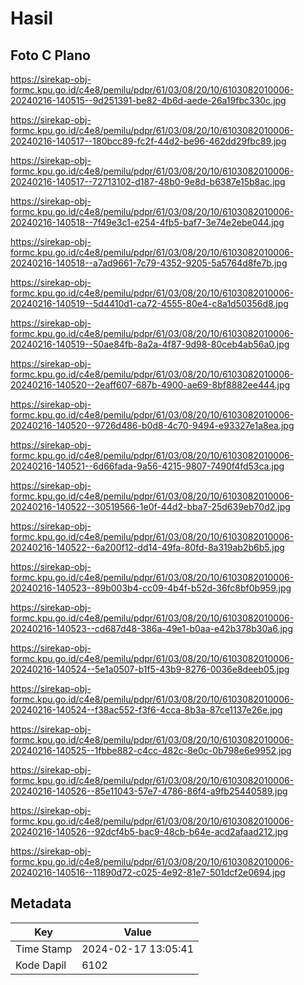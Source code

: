 # Hasil

## Foto C Plano

https://sirekap-obj-formc.kpu.go.id/c4e8/pemilu/pdpr/61/03/08/20/10/6103082010006-20240216-140515--9d251391-be82-4b6d-aede-26a19fbc330c.jpg

https://sirekap-obj-formc.kpu.go.id/c4e8/pemilu/pdpr/61/03/08/20/10/6103082010006-20240216-140517--180bcc89-fc2f-44d2-be96-462dd29fbc89.jpg

https://sirekap-obj-formc.kpu.go.id/c4e8/pemilu/pdpr/61/03/08/20/10/6103082010006-20240216-140517--72713102-d187-48b0-9e8d-b6387e15b8ac.jpg

https://sirekap-obj-formc.kpu.go.id/c4e8/pemilu/pdpr/61/03/08/20/10/6103082010006-20240216-140518--7f49e3c1-e254-4fb5-baf7-3e74e2ebe044.jpg

https://sirekap-obj-formc.kpu.go.id/c4e8/pemilu/pdpr/61/03/08/20/10/6103082010006-20240216-140518--a7ad9661-7c79-4352-9205-5a5764d8fe7b.jpg

https://sirekap-obj-formc.kpu.go.id/c4e8/pemilu/pdpr/61/03/08/20/10/6103082010006-20240216-140519--5d4410d1-ca72-4555-80e4-c8a1d50356d8.jpg

https://sirekap-obj-formc.kpu.go.id/c4e8/pemilu/pdpr/61/03/08/20/10/6103082010006-20240216-140519--50ae84fb-8a2a-4f87-9d98-80ceb4ab56a0.jpg

https://sirekap-obj-formc.kpu.go.id/c4e8/pemilu/pdpr/61/03/08/20/10/6103082010006-20240216-140520--2eaff607-687b-4900-ae69-8bf8882ee444.jpg

https://sirekap-obj-formc.kpu.go.id/c4e8/pemilu/pdpr/61/03/08/20/10/6103082010006-20240216-140520--9726d486-b0d8-4c70-9494-e93327e1a8ea.jpg

https://sirekap-obj-formc.kpu.go.id/c4e8/pemilu/pdpr/61/03/08/20/10/6103082010006-20240216-140521--6d66fada-9a56-4215-9807-7490f4fd53ca.jpg

https://sirekap-obj-formc.kpu.go.id/c4e8/pemilu/pdpr/61/03/08/20/10/6103082010006-20240216-140522--30519566-1e0f-44d2-bba7-25d639eb70d2.jpg

https://sirekap-obj-formc.kpu.go.id/c4e8/pemilu/pdpr/61/03/08/20/10/6103082010006-20240216-140522--6a200f12-dd14-49fa-80fd-8a319ab2b6b5.jpg

https://sirekap-obj-formc.kpu.go.id/c4e8/pemilu/pdpr/61/03/08/20/10/6103082010006-20240216-140523--89b003b4-cc09-4b4f-b52d-36fc8bf0b959.jpg

https://sirekap-obj-formc.kpu.go.id/c4e8/pemilu/pdpr/61/03/08/20/10/6103082010006-20240216-140523--cd687d48-386a-49e1-b0aa-e42b378b30a6.jpg

https://sirekap-obj-formc.kpu.go.id/c4e8/pemilu/pdpr/61/03/08/20/10/6103082010006-20240216-140524--5e1a0507-b1f5-43b9-8276-0036e8deeb05.jpg

https://sirekap-obj-formc.kpu.go.id/c4e8/pemilu/pdpr/61/03/08/20/10/6103082010006-20240216-140524--f38ac552-f3f6-4cca-8b3a-87ce1137e26e.jpg

https://sirekap-obj-formc.kpu.go.id/c4e8/pemilu/pdpr/61/03/08/20/10/6103082010006-20240216-140525--1fbbe882-c4cc-482c-8e0c-0b798e6e9952.jpg

https://sirekap-obj-formc.kpu.go.id/c4e8/pemilu/pdpr/61/03/08/20/10/6103082010006-20240216-140526--85e11043-57e7-4786-86f4-a9fb25440589.jpg

https://sirekap-obj-formc.kpu.go.id/c4e8/pemilu/pdpr/61/03/08/20/10/6103082010006-20240216-140526--92dcf4b5-bac9-48cb-b64e-acd2afaad212.jpg

https://sirekap-obj-formc.kpu.go.id/c4e8/pemilu/pdpr/61/03/08/20/10/6103082010006-20240216-140516--11890d72-c025-4e92-81e7-501dcf2e0694.jpg


## Metadata

| Key        | Value               |
| ---------- | ------------------- |
| Time Stamp | 2024-02-17 13:05:41 |
| Kode Dapil | 6102                |



